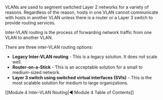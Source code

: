 VLANs are used to segment switched Layer 2 networks for a variety of reasons. Regardless of the reason, hosts in one VLAN cannot communicate with hosts in another VLAN unless there is a router or a Layer 3 switch to provide routing services.

Inter-VLAN routing is the process of forwarding network traffic from one VLAN to another VLAN.

There are three inter-VLAN routing options:

- **Legacy Inter-VLAN routing** - This is a legacy solution. It does not scale well.
- **Router-on-a-Stick** - This is an acceptable solution for a small to medium-sized network.
- **Layer 3 switch using switched virtual interfaces (SVIs)** - This is the most scalable solution for medium to large organizations.

[[Module 4 Inter-VLAN Routing|◀ Module 4 Table of Contents]]